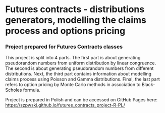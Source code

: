 # Futures contracts - distributions generators, modelling the claims process and options pricing
### Project prepared for Futures Contracts classes

This project is split into 4 parts. The first part is about generating pseudorandom numbers from uniform distribution by linear congruence. The second is about generating pseudorandom numbers from different distributions. Next, the third part contains information about modelling claims process using Poisson and Gamma distributions. Final, the last part refers to option pricing by Monte Carlo methods in association to Black-Scholes formula. 

Project is prepared in Polish and can be accessed on GitHub Pages here: https://szpwski.github.io/futures_contracts_project-R-PL/
